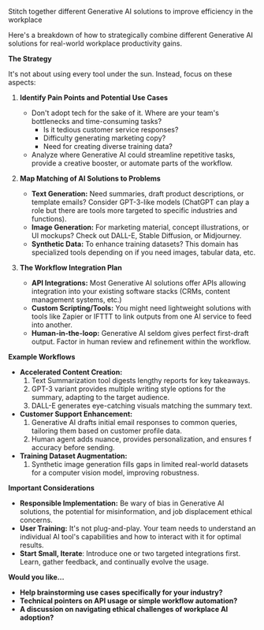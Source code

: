 Stitch together different Generative AI solutions to improve efficiency in the workplace

Here's a breakdown of how to strategically combine different Generative AI solutions for real-world workplace productivity gains.

**The Strategy**

It's not about using every tool under the sun. Instead, focus on these  aspects:

1. **Identify Pain Points and Potential Use Cases**
   * Don't adopt tech for the sake of it. Where are your team's bottlenecks and time-consuming tasks? 
      * Is it tedious customer service responses? 
      * Difficulty generating marketing copy?
      * Need for creating diverse training data?
   * Analyze where Generative AI could streamline repetitive tasks, provide a creative booster, or automate parts of the workflow.

2. **Map Matching of AI Solutions to Problems**
   * **Text Generation:** Need summaries, draft product descriptions, or template emails?  Consider GPT-3-like models (ChatGPT can play a role but there are  tools more targeted to specific industries and functions).
   * **Image Generation:** For marketing material, concept illustrations, or UI mockups? Check out DALL-E, Stable Diffusion, or Midjourney.
   * **Synthetic Data:** To enhance  training datasets? This domain has specialized tools depending on if you need images, tabular data, etc.

3. **The Workflow Integration Plan**
    * **API Integrations:** Most Generative AI solutions offer APIs allowing integration into your existing software stacks (CRMs, content management systems, etc.)
    * **Custom Scripting/Tools:** You might need lightweight solutions with tools like Zapier or IFTTT to link outputs from one AI service to feed into another.
    * **Human-in-the-loop:** Generative AI seldom gives perfect first-draft output. Factor in human review and refinement within the workflow.

**Example Workflows**

* **Accelerated Content Creation:**
    1. Text Summarization tool digests lengthy reports for key takeaways.
    2. GPT-3 variant provides multiple writing style options for the summary, adapting to the target audience. 
    3. DALL-E generates eye-catching visuals matching the summary text. 
* **Customer Support Enhancement:**
    1. Generative AI drafts initial email responses to common queries, tailoring them based on customer profile data.
    2. Human agent adds nuance, provides personalization, and ensures f accuracy before sending.
* **Training Dataset Augmentation:**
    1. Synthetic image generation fills gaps in limited real-world datasets for a computer vision model, improving robustness.

**Important Considerations**

* **Responsible Implementation:** Be wary of  bias in Generative AI solutions, the potential for misinformation, and job displacement ethical concerns.
* **User Training:** It's not plug-and-play. Your team needs to understand an individual AI tool's capabilities and how to interact with it for optimal results.
* **Start Small, Iterate**:  Introduce one or two targeted integrations first. Learn, gather feedback, and continually evolve the usage.

**Would you like...**

* **Help brainstorming use cases specifically for your industry?**
* **Technical pointers on API usage or simple workflow automation?**
* **A discussion on navigating ethical challenges of workplace AI adoption?** 
